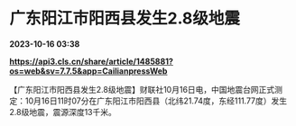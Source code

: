 # 广东阳江市阳西县发生2.8级地震

**2023-10-16 03:38**

**https://api3.cls.cn/share/article/1485881?os=web&sv=7.7.5&app=CailianpressWeb**

【广东阳江市阳西县发生2.8级地震】财联社10月16日电，中国地震台网正式测定：10月16日11时07分在广东阳江市阳西县（北纬21.74度，东经111.77度）发生2.8级地震，震源深度13千米。